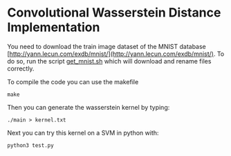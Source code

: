 # Convolutional Wasserstein Distance Implementation

You need to download the train image dataset of the MNIST database [http://yann.lecun.com/exdb/mnist/](http://yann.lecun.com/exdb/mnist/). To do so, run the script [get_mnist.sh](get_mnist.sh) which will download and rename files correctly.

To compile the code you can use the makefile
```
make
```
Then you can generate the wasserstein kernel by typing:
```
./main > kernel.txt
```
Next you can try this kernel on a SVM in python with:
```
python3 test.py
```
